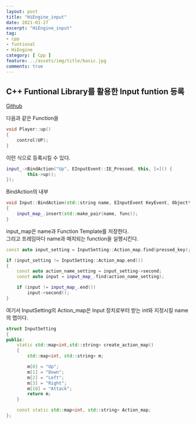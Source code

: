 ```yaml
---
layout: post
title: "HiEngine_input"
date: 2021-01-27
excerpt: "HiEngine_input"
tag:
- cpp
- funtional
- HiEngine
category: [ Cpp ]
feature: ../assets/img/title/basic.jpg
comments: true
---
```


## C++ Funtional Library를 활용한 Input funtion 등록

[Github](https://github.com/BudlePlay/Hi-Engine2_forLEDMatrix_Linux)


다음과 같은 Function을 
```cpp
void Player::up()
{
	control(UP);
}
```



이런 식으로 등록시킬 수 있다.   
```cpp
input_->BindAction("Up", EInputEvent::IE_Pressed, this, [=]() {
		this->up();
});
```



BindAction의 내부
```cpp
void Input::BindAction(std::string name, EInputEvent KeyEvent, Object* object, const std::function<void()>& func)
{
	input_map_.insert(std::make_pair(name, func));
}
```



input_map은 name과 Function Template를 저장한다.  
그리고 프레임마다 name과 매치되는 function을 실행시킨다.

```cpp
const auto input_setting = InputSetting::Action_map.find(pressed_key);

if (input_setting != InputSetting::Action_map.end())
{
    const auto action_name_setting = input_setting->second;
    const auto input = input_map_.find(action_name_setting);

    if (input != input_map_.end())
        input->second();
}
```




여기서 InputSetting의 Action_map은 Input 장치로부터 받는 int와 지정시킬 name의 맵이다.

```cpp
struct InputSetting
{
public:
	static std::map<int,std::string> create_action_map()
	{
		std::map<int, std::string> m;

		m[0] = "Up";
		m[1] = "Down";
		m[2] = "Left";
		m[3] = "Right";
		m[10] = "Attack";
		return m;
	}

	const static std::map<int, std::string> Action_map;
};
```
